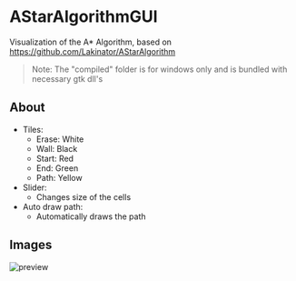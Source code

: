 # AStarAlgorithmGUI
Visualization of the A* Algorithm, based on https://github.com/Lakinator/AStarAlgorithm
> Note: The "compiled" folder is for windows only and is bundled with necessary gtk dll's

## About

- Tiles:
  - Erase: White
  - Wall: Black
  - Start: Red
  - End: Green
  - Path: Yellow
- Slider:
  - Changes size of the cells
- Auto draw path:
  - Automatically draws the path

## Images
![preview](https://i.imgur.com/bZA4toW.png)
